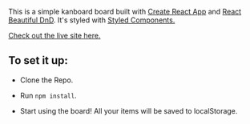 This is a simple kanboard board built with [Create React App](https://github.com/facebook/create-react-app) and [React Beautiful DnD](https://github.com/atlassian/react-beautiful-dnd). It's styled with [Styled Components.](https://styled-components.com/)

[Check out the live site here.](https://the-kanban-board.netlify.app/)

## To set it up:

- Clone the Repo.

- Run `npm install`.

- Start using the board! All your items will be saved to localStorage.
